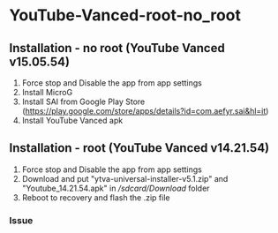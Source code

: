 # YouTube-Vanced-root-no_root

## Installation - no root (YouTube Vanced v15.05.54)

1. Force stop and Disable the app from app settings
2. Install MicroG
3. Install SAI from Google Play Store (https://play.google.com/store/apps/details?id=com.aefyr.sai&hl=it)
4. Install YouTube Vanced apk

## Installation - root (YouTube Vanced v14.21.54)

1. Force stop and Disable the app from app settings
2. Download and put "ytva-universal-installer-v5.1.zip" and "Youtube_14.21.54.apk" in _/sdcard/Download_ folder
3. Reboot to recovery and flash the .zip file

### Issue
